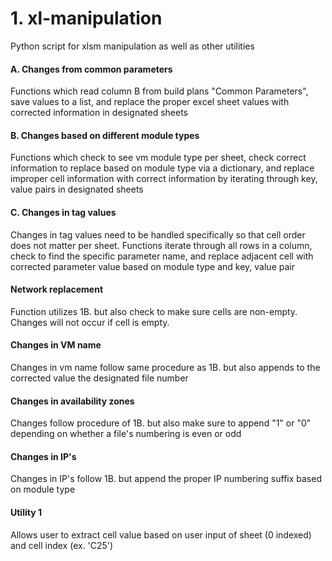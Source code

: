 # 1. xl-manipulation
Python script for xlsm manipulation as well as other utilities

#### A. Changes from common parameters
Functions which read column B from build plans "Common Parameters", save values to a list, and replace the proper excel sheet values with corrected information in designated sheets

#### B. Changes based on different module types
Functions which check to see vm module type per sheet, check correct information to replace based on module type via a dictionary, and replace improper cell information with correct information by iterating through key, value pairs in designated sheets

#### C. Changes in tag values
Changes in tag values need to be handled specifically so that cell order does not matter per sheet. Functions iterate through all rows in a column, check to find the specific parameter name, and replace adjacent cell with corrected parameter value based on module type and key, value pair

#### Network replacement
Function utilizes 1B. but also check to make sure cells are non-empty. Changes will not occur if cell is empty.

#### Changes in VM name
Changes in vm name follow same procedure as 1B. but also appends to the corrected value the designated file number

#### Changes in availability zones
Changes follow procedure of 1B. but also make sure to append "1" or "0" depending on whether a file's numbering is even or odd

#### Changes in IP's
Changes in IP's follow 1B. but append the proper IP numbering suffix based on module type

#### Utility 1
Allows user to extract cell value based on user input of sheet (0 indexed) and cell index (ex. 'C25')






